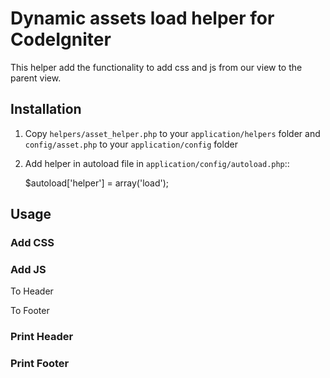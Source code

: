 
Dynamic assets load helper for CodeIgniter
=====================================

This helper add the functionality to add css and js from our view to the parent view.


Installation
-------------------------------------

1. Copy `helpers/asset_helper.php` to your `application/helpers` folder 
   and  `config/asset.php` to your `application/config` folder 

2. Add helper in autoload file in `application/config/autoload.php`::

    $autoload['helper'] = array('load');


Usage
-------------------------------------

### Add CSS

<?php add_css('style.css'); ?>


### Add JS
  
  To Header

  <?php add_js('script.js', 'header'); ?>

  To Footer

  <?php add_js('script.js'); ?>

### Print Header
  
  <?php echo put_header(); ?>

### Print Footer

  <?php echo put_footer(); ?>
